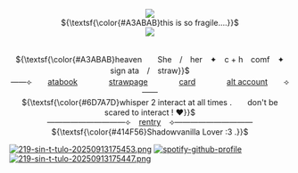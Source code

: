 <p align="center"> 
    <p align="center">
<img src="https://komarev.com/ghpvc/?username=FoolsUmbra&appledeception=flat-square&color=A3ABAB&label=Tears+++"/>      
        <br> ${\textsf{\color{#A3ABAB}this is so fragile....}}$ 
 <br>
<img src="https://files.catbox.moe/k04d2a.png">
<p align="center">
   <br> ${\textsf{\color{#A3ABAB}heaven　　She　/　her　✦　c + h　comf　✦　sign ata　/　straw}}$ 
 <br>
  ——⟣　　<a href="https://foolsumbra.atabook.org/">atabook</a>　　　　<a href="https://espressolove.straw.page">strawpage</a>　　　　<a href="https://hallooangeredfisheh.carrd.co">card</a>　　　　<a href="https://github.com/appledeception">alt account</a>　　⟢——
     <br> ${\textsf{\color{#6D7A7D}whisper 2 interact at all times .　　don't be scared to interact ! ♥}}$ 
 <br>
   ——————————⟣⠀ <a href="https://rentry.co/FoolsUmbra">rentry</a> ⠀⟢——————————
         <br> ${\textsf{\color{#414F56}Shadowvanilla Lover :3 .}}$ 
 <br>
  </p>

<p align="center">
    
[![219-sin-t-tulo-20250913175453.png](https://i.postimg.cc/523Fgnsg/219-sin-t-tulo-20250913175453.png)](https://postimg.cc/cvvH4Myt)
[![spotify-github-profile](https://spotify-github-profile.kittinanx.com/api/view?uid=31mdkjn6e3xcotzoxduxj4pujye4&cover_image=true&theme=novatorem&show_offline=false&background_color=121212&interchange=true&bar_color=a38a6a&bar_color_cover=false)](https://spotify-github-profile.kittinanx.com/api/view?uid=31mdkjn6e3xcotzoxduxj4pujye4&redirect=true)
[![219-sin-t-tulo-20250913175447.png](https://i.postimg.cc/2SmZnP73/219-sin-t-tulo-20250913175447.png)](https://postimg.cc/gnSjWt5P)
